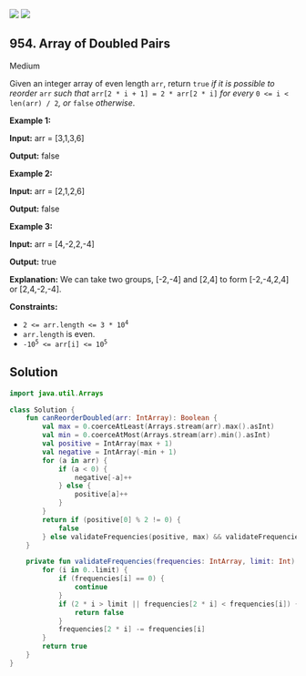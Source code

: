 [![](https://img.shields.io/github/stars/javadev/LeetCode-in-Kotlin?label=Stars&style=flat-square)](https://github.com/javadev/LeetCode-in-Kotlin)
[![](https://img.shields.io/github/forks/javadev/LeetCode-in-Kotlin?label=Fork%20me%20on%20GitHub%20&style=flat-square)](https://github.com/javadev/LeetCode-in-Kotlin/fork)

## 954\. Array of Doubled Pairs

Medium

Given an integer array of even length `arr`, return `true` _if it is possible to reorder_ `arr` _such that_ `arr[2 * i + 1] = 2 * arr[2 * i]` _for every_ `0 <= i < len(arr) / 2`_, or_ `false` _otherwise_.

**Example 1:**

**Input:** arr = [3,1,3,6]

**Output:** false

**Example 2:**

**Input:** arr = [2,1,2,6]

**Output:** false

**Example 3:**

**Input:** arr = [4,-2,2,-4]

**Output:** true

**Explanation:** We can take two groups, [-2,-4] and [2,4] to form [-2,-4,2,4] or [2,4,-2,-4].

**Constraints:**

*   <code>2 <= arr.length <= 3 * 10<sup>4</sup></code>
*   `arr.length` is even.
*   <code>-10<sup>5</sup> <= arr[i] <= 10<sup>5</sup></code>

## Solution

```kotlin
import java.util.Arrays

class Solution {
    fun canReorderDoubled(arr: IntArray): Boolean {
        val max = 0.coerceAtLeast(Arrays.stream(arr).max().asInt)
        val min = 0.coerceAtMost(Arrays.stream(arr).min().asInt)
        val positive = IntArray(max + 1)
        val negative = IntArray(-min + 1)
        for (a in arr) {
            if (a < 0) {
                negative[-a]++
            } else {
                positive[a]++
            }
        }
        return if (positive[0] % 2 != 0) {
            false
        } else validateFrequencies(positive, max) && validateFrequencies(negative, -min)
    }

    private fun validateFrequencies(frequencies: IntArray, limit: Int): Boolean {
        for (i in 0..limit) {
            if (frequencies[i] == 0) {
                continue
            }
            if (2 * i > limit || frequencies[2 * i] < frequencies[i]) {
                return false
            }
            frequencies[2 * i] -= frequencies[i]
        }
        return true
    }
}
```